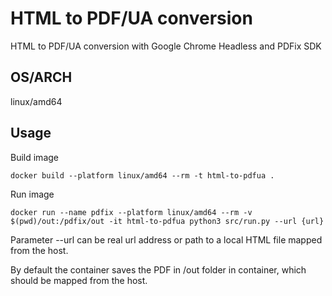 # HTML to PDF/UA conversion

HTML to PDF/UA conversion with Google Chrome Headless and PDFix SDK

## OS/ARCH

linux/amd64

## Usage
Build image
```
docker build --platform linux/amd64 --rm -t html-to-pdfua . 
```

Run image
```
docker run --name pdfix --platform linux/amd64 --rm -v $(pwd)/out:/pdfix/out -it html-to-pdfua python3 src/run.py --url {url}
```

Parameter --url can be real url address or path to a local HTML file mapped from the host.

By default the container saves the PDF in /out folder in container, which should be mapped from the host. 

